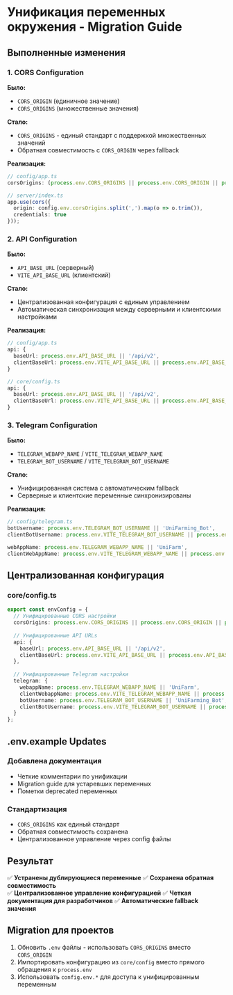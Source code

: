 # Унификация переменных окружения - Migration Guide

## Выполненные изменения

### 1. CORS Configuration
**Было:**
- `CORS_ORIGIN` (единичное значение)
- `CORS_ORIGINS` (множественные значения)

**Стало:**
- `CORS_ORIGINS` - единый стандарт с поддержкой множественных значений
- Обратная совместимость с `CORS_ORIGIN` через fallback

**Реализация:**
```typescript
// config/app.ts
corsOrigins: (process.env.CORS_ORIGINS || process.env.CORS_ORIGIN || process.env.BASE_URL || '*').split(',')

// server/index.ts  
app.use(cors({
  origin: config.env.corsOrigins.split(',').map(o => o.trim()),
  credentials: true
}));
```

### 2. API Configuration
**Было:**
- `API_BASE_URL` (серверный)
- `VITE_API_BASE_URL` (клиентский)

**Стало:**
- Централизованная конфигурация с единым управлением
- Автоматическая синхронизация между серверными и клиентскими настройками

**Реализация:**
```typescript
// config/app.ts
api: {
  baseUrl: process.env.API_BASE_URL || '/api/v2',
  clientBaseUrl: process.env.VITE_API_BASE_URL || process.env.API_BASE_URL || '/api/v2'
}

// core/config.ts
api: {
  baseUrl: process.env.API_BASE_URL || '/api/v2',
  clientBaseUrl: process.env.VITE_API_BASE_URL || process.env.API_BASE_URL || '/api/v2'
}
```

### 3. Telegram Configuration
**Было:**
- `TELEGRAM_WEBAPP_NAME` / `VITE_TELEGRAM_WEBAPP_NAME`
- `TELEGRAM_BOT_USERNAME` / `VITE_TELEGRAM_BOT_USERNAME`

**Стало:**
- Унифицированная система с автоматическим fallback
- Серверные и клиентские переменные синхронизированы

**Реализация:**
```typescript
// config/telegram.ts
botUsername: process.env.TELEGRAM_BOT_USERNAME || 'UniFarming_Bot',
clientBotUsername: process.env.VITE_TELEGRAM_BOT_USERNAME || process.env.TELEGRAM_BOT_USERNAME || 'UniFarming_Bot',

webAppName: process.env.TELEGRAM_WEBAPP_NAME || 'UniFarm',
clientWebAppName: process.env.VITE_TELEGRAM_WEBAPP_NAME || process.env.TELEGRAM_WEBAPP_NAME || 'UniFarm'
```

## Централизованная конфигурация

### core/config.ts
```typescript
export const envConfig = {
  // Унифицированные CORS настройки
  corsOrigins: process.env.CORS_ORIGINS || process.env.CORS_ORIGIN || process.env.BASE_URL || 'http://localhost:3000',
  
  // Унифицированные API URLs
  api: {
    baseUrl: process.env.API_BASE_URL || '/api/v2',
    clientBaseUrl: process.env.VITE_API_BASE_URL || process.env.API_BASE_URL || '/api/v2'
  },
  
  // Унифицированные Telegram настройки
  telegram: {
    webappName: process.env.TELEGRAM_WEBAPP_NAME || 'UniFarm',
    clientWebappName: process.env.VITE_TELEGRAM_WEBAPP_NAME || process.env.TELEGRAM_WEBAPP_NAME || 'UniFarm',
    botUsername: process.env.TELEGRAM_BOT_USERNAME || 'UniFarming_Bot',
    clientBotUsername: process.env.VITE_TELEGRAM_BOT_USERNAME || process.env.TELEGRAM_BOT_USERNAME || 'UniFarming_Bot'
  }
};
```

## .env.example Updates

### Добавлена документация
- Четкие комментарии по унификации
- Migration guide для устаревших переменных
- Пометки deprecated переменных

### Стандартизация
- `CORS_ORIGINS` как единый стандарт
- Обратная совместимость сохранена
- Централизованное управление через config файлы

## Результат

✅ **Устранены дублирующиеся переменные**
✅ **Сохранена обратная совместимость**  
✅ **Централизованное управление конфигурацией**
✅ **Четкая документация для разработчиков**
✅ **Автоматические fallback значения**

## Migration для проектов

1. Обновить `.env` файлы - использовать `CORS_ORIGINS` вместо `CORS_ORIGIN`
2. Импортировать конфигурацию из `core/config` вместо прямого обращения к `process.env`
3. Использовать `config.env.*` для доступа к унифицированным переменным